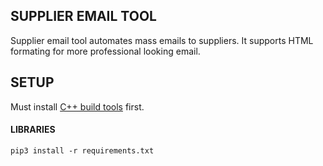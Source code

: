 ## SUPPLIER EMAIL TOOL

Supplier email tool automates mass emails to suppliers. It supports HTML formating for more professional looking email.

## SETUP

Must install [C++ build tools](https://visualstudio.microsoft.com/visual-cpp-build-tools/) first.

#### LIBRARIES
```
pip3 install -r requirements.txt
```